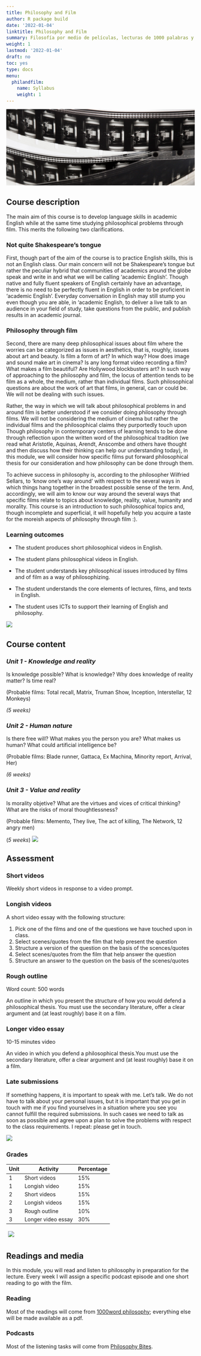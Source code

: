 ```yaml
---
title: Philosophy and Film
author: R package build
date: '2022-01-04'
linktitle: Philosophy and Film
summary: Filosofía por medio de películas, lecturas de 1000 palabras y podcasts. En inglés.
weight: 1
lastmod: '2022-01-04'
draft: no
toc: yes
type: docs
menu:
  philandfilm:
    name: Syllabus
    weight: 1
---
```


![](banner.jpg)

##  Course description
The main aim of this course is to develop language skills in academic English while at the same time studying philosophical problems through film. This merits the following two clarifications.

### Not quite Shakespeare’s tongue 
First, though part of the aim of the course is to practice English skills, this is not an English class. Our main concern will not be Shakespeare’s tongue but rather the peculiar hybrid that communities of academics around the globe speak and write in and what we will be calling ‘academic English’. Though native and fully fluent speakers of English certainly have an advantage, there is no need to be perfectly fluent in English in order to be proficient in ‘academic English’. Everyday conversation in English may still stump you even though you are able, in ‘academic English, to deliver a live talk to an audience in your field of study, take questions from the public, and publish results in an academic journal.

### Philosophy through film
Second, there are many deep philosophical issues about film where the worries can be categorized as issues in aesthetics, that is, roughly, issues about art and beauty. Is film a form of art? In which way? How does image and sound make art in cinema? Is any long format video recording a film? What makes a film beautiful? Are Hollywood blockbusters art? In such way of approaching to the philosophy and film, the locus of attention tends to be film as a whole, the medium, rather than individual films. Such philosophical questions are about the work of art that films, in general, can or could be. We will not be dealing with such issues.

Rather, the way in which we will talk about philosophical problems in and around film is better understood if we consider doing philosophy through films. We will not be considering the medium of cinema but rather the individual films and the philosophical claims they purportedly touch upon Though philosophy in contemporary centers of learning tends to be done through reflection upon the written word of the philosophical tradition (we read what Aristotle, Aquinas, Arendt, Anscombe and others have thought and then discuss how their thinking can help our understanding today), in this module, we will consider how specific films put forward philosophical thesis for our consideration and how philosophy can be done through them.

To achieve success in philosophy is, according to the philosopher Wilfried Sellars, to ‘know one’s way around’ with respect to the several ways in which things hang together in the broadest possible sense of the term. And, accordingly, we will aim to know our way around the several ways that specific films relate to topics about knowledge, reality, value, humanity and morality. This course is an introduction to such philosophical topics and, though incomplete and superficial, it will hopefully help you acquire a taste for the moreish aspects of philosophy through film :).

### Learning outcomes

    
- The student produces short philosophical videos in English.

- The student plans philosophical videos in English.

- The student understands key philosophical issues introduced by films and of film as a way of philosophizing.

- The student understands the core elements of lectures, films, and texts in English.

- The student uses ICTs to support their learning of English and philosophy.



![](/courses/hfc/_index_files/borde.jpg)


## Course content

### *Unit 1 - Knowledge and reality*

Is knowledge possible? What is knowledge? Why does knowledge of reality matter? Is time real?

(Probable films: Total recall, Matrix, Truman Show, Inception, Interstellar, 12 Monkeys)

*(5 weeks)*


### *Unit 2 - Human nature*

Is there free will? What makes you the person you are? What makes us human? What could artificial intelligence be?
 
(Probable films: Blade runner, Gattaca, Ex Machina, Minority report, Arrival, Her)

*(6 weeks)*


### *Unit 3 - Value and reality*

Is  morality objetive? What are the virtues and vices of critical thinking? What are the risks of moral thoughtlessness?

(Probable films: Memento, They live, The act of killing, The Network, 12 angry men)

(*5 weeks*)
![](/courses/hfc/_index_files/borde.jpg)

## Assessment


### Short videos

Weekly short videos in response to a video prompt.


### Longish videos

A short video essay with the following structure:
1. Pick one of the films and one of the questions we have touched upon in class. 
1. Select scenes/quotes from the film that help present the question
1. Structure a version of the question on the basis of the scences/quotes
1. Select scenes/quotes from the film that help answer the question
1. Structure an answer to the question on the basis of the scenes/quotes


### Rough outline

Word count: 500 words

An outline in which you present the structure of how you would defend a philosophical thesis. You must use the secondary literature, offer a clear argument and (at least roughly) base it on a film. 

### Longer video essay

10-15 minutes video

An video in which you defend a philosophical thesis.You must use the secondary literature, offer a clear argument and (at least roughly) base it on a film. 

### **Late submissions**

If something  happens, it is important to speak with me. Let’s talk. We do not have to talk about your personal issues, but it is important that you get in touch with me if you find yourselves in a situation where you see you cannot fulfill the required submissions. In such cases we need to talk as soon as possible and agree upon a plan to solve the problems with respect to the class requirements. I repeat: please get in touch.  


![](/courses/hfc/_index_files/borde.jpg)


### Grades


|Unit|Activity|Percentage|
| --- | --- | --- |
|1|    Short videos          |15%
|    1 |    Longish video                             |    15%
 |    2 |      Short videos                        |   15%
|     2 |      Longish videos                              |  15%
 |    3 |   Rough outline   |    10%
  |   3  |   Longer video essay       |           30%

<img src="img/331553.svg" style=" padding:5px;">



## Readings and media

In this module, you will read and listen to philosophy in preparation for the lecture. Every week I will assign a specific podcast episode and one short reading to go with the film.

### Reading

Most of the readings will come from [1000word philosophy](https://1000wordphilosophy.com/); everything else will be made available as a pdf.

### Podcasts
Most of the listening tasks will come from [Philosophy Bites](https://philosophybites.com/). 

